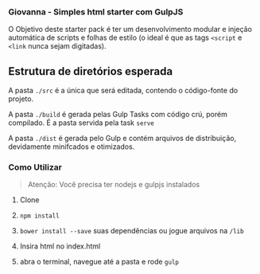 ### Giovanna - Simples html starter com GulpJS

O Objetivo deste starter pack é ter um desenvolvimento modular e injeção automática de scripts e folhas de estilo (o ideal é que as tags `<script` e `<link` nunca sejam digitadas).

## Estrutura de diretórios esperada

A pasta `./src` é a única que será editada, contendo o código-fonte do projeto.

A pasta `./build` é gerada pelas Gulp Tasks com código crú, porém compilado. É a pasta servida pela task `serve`

A pasta `./dist` é gerada pelo Gulp e contém arquivos de distribuição, devidamente minifcados e otimizados.


### Como Utilizar

> Atenção: Você precisa ter nodejs e gulpjs instalados

1. Clone

2. `npm install `

3. `bower install --save` suas dependências ou jogue arquivos na `/lib`

4. Insira html no index.html

5. abra o terminal, navegue até a pasta e rode `gulp`